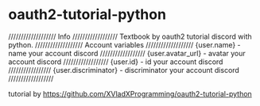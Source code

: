 # oauth2-tutorial-python
///////////////////
Info
//////////////////
Textbook by oauth2 tutorial discord with python.
///////////////////
Account variables
///////////////////
{user.name} - name your account discord
//////////////////
{user.avatar_url} - avatar your account discord
//////////////////
{user.id} - id your account discord
/////////////////
{user.discriminator} - discriminator your account discord
//////////////////

tutorial by https://github.com/XVladXProgramming/oauth2-tutorial-python
